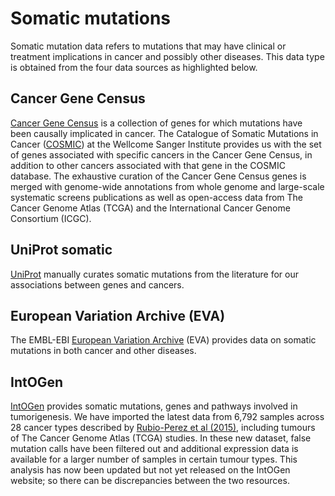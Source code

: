 # Somatic mutations

Somatic mutation data refers to mutations that may have clinical or treatment implications in cancer and possibly other diseases. This data type is obtained from the four data sources as highlighted below.

## Cancer Gene Census

[Cancer Gene Census](https://cancer.sanger.ac.uk/census) is a collection of genes for which mutations have been causally implicated in cancer. The Catalogue of Somatic Mutations in Cancer \([COSMIC](http://cancer.sanger.ac.uk/cosmic)\) at the Wellcome Sanger Institute provides us with the set of genes associated with specific cancers in the Cancer Gene Census, in addition to other cancers associated with that gene in the COSMIC database. The exhaustive curation of the Cancer Gene Census genes is merged with genome-wide annotations from whole genome and large-scale systematic screens publications as well as open-access data from The Cancer Genome Atlas \(TCGA\) and the International Cancer Genome Consortium \(ICGC\).

## UniProt somatic

[UniProt](https://www.uniprot.org/) manually curates somatic mutations from the literature for our associations between genes and cancers.

## European Variation Archive \(EVA\)

The EMBL-EBI [European Variation Archive](http://www.ebi.ac.uk/eva/?Home) \(EVA\) provides data on somatic mutations in both cancer and other diseases.

## IntOGen

[IntOGen](http://www.intogen.org/search) provides somatic mutations, genes and pathways involved in tumorigenesis. We have imported the latest data from 6,792 samples across 28 cancer types described by [Rubio-Perez et al \(2015\)](https://europepmc.org/abstract/MED/25759023), including tumours of The Cancer Genome Atlas \(TCGA\) studies. In these new dataset, false mutation calls have been filtered out and additional expression data is available for a larger number of samples in certain tumour types. This analysis has now been updated but not yet released on the IntOGen website; so there can be discrepancies between the two resources.

